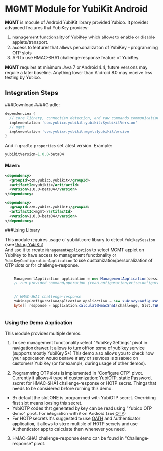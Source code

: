 # MGMT Module for YubiKit Android
**MGMT** is module of Android YubiKit library provided Yubico.
It provides advanced features that YubiKey provides:
1) management functionality of YubiKey which allows to enable or disable applets/transport.
2) access to features that allows personalization of YubiKey - programming OTP slots
3) API to use HMAC-SHA1 challenge-response feature of YubiKey.

**MGMT** requires at minimum  Java 7 or Android 4.4, future versions may require a later baseline. Anything lower than Android 8.0 may receive less testing by Yubico.

## Integration Steps <a name="integration_steps"></a>
###Download
####Gradle:

```gradle
dependencies {  
  // core library, connection detection, and raw commands communication with YubiKey
  implementation 'com.yubico.yubikit:yubikit:$yubikitVersion'
  // mgmt
  implementation 'com.yubico.yubikit:mgmt:$yubikitVersion'
}
```
And in `gradle.properties` set latest version. Example:
```gradle
yubikitVersion=1.0.0-beta04
```
#### Maven:
```xml
<dependency>
  <groupId>com.yubico.yubikit</groupId>
  <artifactId>yubikit</artifactId>
  <version>1.0.0-beta04</version>
</dependency>

<dependency>
  <groupId>com.yubico.yubikit</groupId>
  <artifactId>mgmt</artifactId>
  <version>1.0.0-beta04</version>
</dependency>
```
###Using Library <a name="using_lib"></a>

This module requires usage of yubikit core library to detect `YubikeySession` (see [Using YubiKit](../yubikit/README.md))  
And use it to create `ManagementApplication` to select MGMT applet on YubiKey to have access to management functionality or `YubiKeyConfigurationApplication` to use customization/personalization of OTP slots or for challenge-response.

```java

    ManagementApplication application = new ManagementApplication(session);
    // run provided command/operation (readConfiguration/writeConfiguration) to enable
    
    
    // HMAC-SHA1 challenge-response
    YubiKeyConfigurationApplication application = new YubiKeyConfigurationApplication(session);
    byte[] response = application.calculateHmacSha1(challenge, Slot.TWO);
    
```

### Using the Demo Application <a name="using_demo"></a>
This module provides multiple demos. 
1. To see management functionality select "YubiKey Settings" pivot in navigation drawer. It allows to turn off/on some of yubikey service (supports mostly YubiKey 5+)
This demo also allows you to check how your application would behave if any of services is disabled on customers YubiKey (or for example, during usage of other demos).

2. Programming OTP slots is implemented in "Configure OTP" pivot. Currently it allows 4 type of customization: YubiOTP, static Password, secret for HMAC-SHA1 challenge-response or HOTP secret. 
Things that needs to be considered before running this demo. 
- By default the slot ONE is programmed with YubiOTP secret. Overriding first slot means loosing this secret.
- YubiOTP codes that generated by key can be read using "Yubico OTP demo" pivot. For integration with it on Android (see [OTP](../otp/README.md)) 
- For HOTP secrets it's suggested to use [OATH](../oath/README.md) and Authenticator application, it allows to store multiple of HOTP secrets and use Authenticator app to calculate them whenever you need.

3. HMAC-SHA1 challenge-response demo can be found in "Challenge-response" pivot. 

